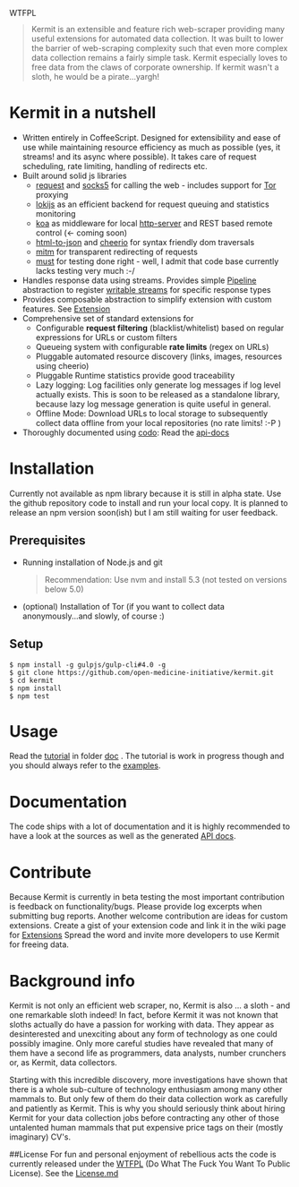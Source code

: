 <a href="http://www.wtfpl.net/"><img
       src="http://www.wtfpl.net/wp-content/uploads/2012/12/wtfpl-badge-4.png"
       width="80" height="15" alt="WTFPL" /></a>

> Kermit is an extensible and feature rich web-scraper providing many useful extensions for
> automated data collection. It was built to lower the barrier of web-scraping complexity such that
> even more complex data collection remains a fairly simple task. Kermit especially loves to free data
> from the claws of corporate ownership. If kermit wasn't a sloth, he would be a pirate...yargh!

Kermit in a nutshell
========================

  * Written entirely in CoffeeScript. Designed for extensibility and ease of use while maintaining resource efficiency
  as much as possible (yes, it streams! and its async where possible). It takes care of request scheduling, rate limiting, handling of redirects etc.
  * Built around solid js libraries
    * [request](https://www.npmjs.com/package/request) and [socks5](https://www.npmjs.com/package/socks5-http-client)
    for calling the web - includes support for [Tor](https://www.torproject.org/) proxying
    * [lokijs](https://www.npmjs.com/package/lokijs) as an efficient backend for request queuing and statistics monitoring
    * [koa](https://www.npmjs.com/package/koa) as middleware for local [http-server](https://www.npmjs.com/package/koa-static)
     and REST based remote control (<- coming soon)
    * [html-to-json](https://www.npmjs.com/package/html-to-json) and [cheerio](https://www.npmjs.com/package/cheerio) for syntax friendly dom traversals
    * [mitm](https://www.npmjs.com/package/mitm) for transparent redirecting of requests
    * [must](https://www.npmjs.com/package/must) for testing done right - well, I admit that code base currently lacks testing very much  :-/
  * Handles response data using streams. Provides simple [Pipeline](http://open-medicine-initiative.github.io/kermit/main/class/Pipeline.html) abstraction to register [writable streams](https://nodejs.org/api/stream.html#stream_class_stream_writable) for specific response types
  * Provides composable abstraction to simplify extension with custom features. See [Extension](http://open-medicine-initiative.github.io/kermit/main/class/Extension.html)
  * Comprehensive set of standard extensions for
    * Configurable **request filtering** (blacklist/whitelist) based on regular expressions for URLs or custom filters
    * Queueing system with configurable **rate limits** (regex on URLs)
    * Pluggable automated resource discovery (links, images, resources using cheerio)
    * Pluggable Runtime statistics provide good traceability
    * Lazy logging: Log facilities only generate log messages if log level actually exists. This is soon to
    be released as a standalone library, because lazy log message generation is quite useful in general.
    * Offline Mode: Download URLs to local storage to subsequently collect data offline from your local repositories (no rate limits! :-P )
  * Thoroughly documented using [codo](https://github.com/coffeedoc/codo): Read the [api-docs](https://open-medicine-initiative.github.io/kermit) 


# Installation
    
Currently not available as npm library because it is still in alpha state. Use the github repository code to install
and run your local copy. It is planned to release an npm version soon(ish) but I am still waiting for
user feedback.
    
## Prerequisites
    
  * Running installation of Node.js and git
    > Recommendation: Use nvm and install 5.3 (not tested on versions below 5.0)
  * (optional) Installation of Tor  (if you want to collect data anonymously...and slowly, of course :)

## Setup
    
	$ npm install -g gulpjs/gulp-cli#4.0 -g
	$ git clone https://github.com/open-medicine-initiative/kermit.git
	$ cd kermit
	$ npm install
	$ npm test

# Usage

Read the [tutorial](./doc/main.intro.md) in folder [doc](./doc) . The tutorial is work in progress though
and you should always refer to the [examples](./src/examples). 

# Documentation

The code ships with a lot of documentation and it is highly recommended to have a look at
the sources as well as the generated [API docs](https://open-medicine-initiative.github.io/kermit).

# Contribute

Because Kermit is currently in beta testing the most important contribution is feedback
on functionality/bugs. Please provide log excerpts when submitting bug reports.
Another welcome contribution are ideas for custom extensions. Create a gist of your extension
code and link it in the wiki page for [Extensions](https://github.com/open-medicine-initiative/kermit/wiki/Extensions)
Spread the word and invite more developers to use Kermit for freeing data.

# Background info
Kermit is not only an efficient web scraper, no, Kermit is also ... a sloth - and one remarkable sloth indeed! 
In fact, before Kermit it was not known that sloths actually do have a passion for working with data. 
They appear as desinterested and unexciting about any form of technology as one could possibly imagine. 
Only more careful studies have revealed that many of them have a second life as programmers, data analysts,
number crunchers or, as Kermit, data collectors.

Starting with this incredible discovery, more investigations have shown that there is a whole sub-culture
of technology enthusiasm among many other mammals to. But only few of them do their data collection work as
carefully and patiently as Kermit. This is why you should seriously think about hiring Kermit for your
data collection jobs before contracting any other of those untalented human mammals that put expensive price
tags on their (mostly imaginary) CV's.

##License
For fun and personal enjoyment of rebellious acts the code is currently released under the [WTFPL](https://en.wikipedia.org/wiki/WTFPL)
(Do What The Fuck You Want To Public License). See the [License.md](License.md)